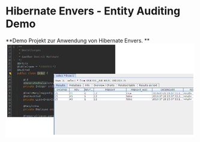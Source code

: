 Hibernate Envers - Entity Auditing Demo
==================================

**Demo Projekt zur Anwendung von Hibernate Envers. **
![alt text](https://github.com/GEDOPLAN/hibernate-envers/blob/master/docs/title.png "title")



